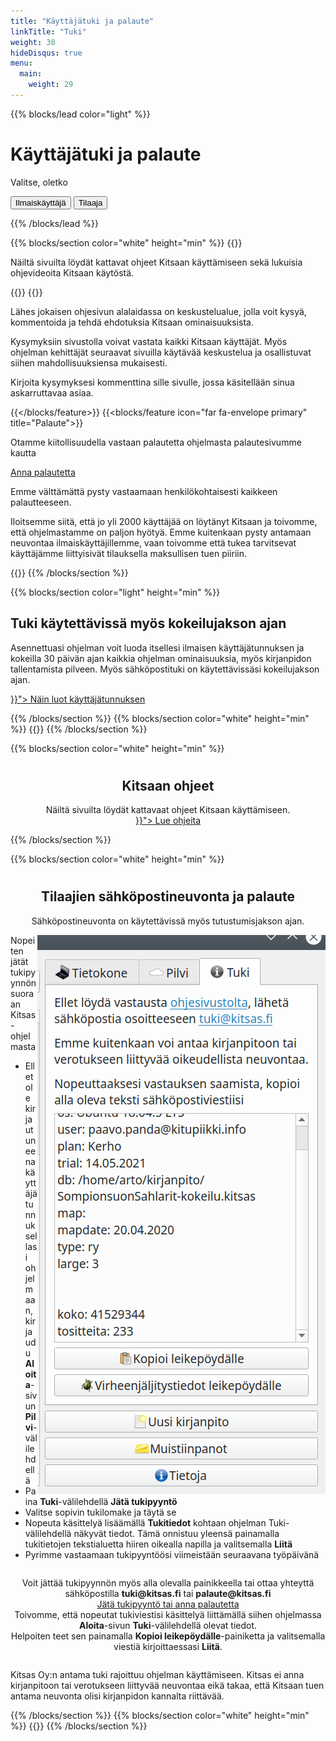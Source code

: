 ```yaml
---
title: "Käyttäjätuki ja palaute"
linkTitle: "Tuki"
weight: 30
hideDisqus: true
menu:
  main:
    weight: 29
---
```


{{% blocks/lead color="light" %}}

# Käyttäjätuki ja palaute

Valitse, oletko

<div class="tab">
  <button onclick="openTab(event,'free')">
    <i class="fab fa-creative-commons-nc-eu"></i> Ilmaiskäyttäjä</a>
  </button>
  <button onclick="openTab(event,'vip')">
    <i class="fas fa-gem"></i> Tilaaja</a>
  </button>
</div>

{{% /blocks/lead %}}

<div id="free" class="tabcontent">
{{% blocks/section color="white" height="min" %}}
{{<blocks/feature icon="fas fa-book primary" title="Kitsaan ohjeet">}}
  <p>Näiltä sivuilta löydät kattavat ohjeet Kitsaan käyttämiseen sekä lukuisia ohjevideoita Kitsaan käytöstä.</p>
{{</blocks/feature>}}    
{{<blocks/feature icon="far fa-comments primary" title="Kysy ja kommentoi">}}
  <p>Lähes jokaisen ohjesivun alalaidassa on keskustelualue, jolla voit kysyä, kommentoida ja tehdä ehdotuksia Kitsaan ominaisuuksista.</p>
  <p>Kysymyksiin sivustolla voivat vastata kaikki Kitsaan käyttäjät. Myös ohjelman kehittäjät seuraavat sivuilla käytävää keskustelua ja osallistuvat siihen mahdollisuuksiensa mukaisesti.</p>
  <p>Kirjoita kysymyksesi kommenttina sille sivulle, jossa käsitellään sinua askarruttavaa asiaa.</p>

{{</blocks/feature>}}
{{<blocks/feature icon="far fa-envelope primary" title="Palaute">}}

<p>Otamme kiitollisuudella vastaan palautetta ohjelmasta palautesivumme kautta</p>
<p><a class="btn btn-lg btn-primary" href="https://kitsas.atlassian.net/servicedesk/customer/portal/6">
Anna palautetta</a></p>

<p>Emme välttämättä pysty vastaamaan henkilökohtaisesti kaikkeen palautteeseen.</p>
<p>Iloitsemme siitä, että jo yli 2000 käyttäjää on löytänyt Kitsaan ja toivomme, että ohjelmastamme on paljon hyötyä. Emme kuitenkaan pysty antamaan neuvontaa ilmaiskäyttäjillemme, vaan toivomme että tukea tarvitsevat käyttäjämme liittyisivät tilauksella maksullisen tuen piiriin.</p>
{{</blocks/feature>}}  
{{% /blocks/section %}}

{{% blocks/section color="light" height="min" %}}

## Tuki käytettävissä myös kokeilujakson ajan

<p class="lead">Asennettuasi ohjelman voit luoda itsellesi ilmaisen käyttäjätunnuksen ja kokeilla 30 päivän ajan kaikkia ohjelman ominaisuuksia, myös kirjanpidon tallentamista pilveen. Myös sähköpostituki on käytettävissäsi kokeilujakson ajan. </p>

<div style="margin-left: auto; margin-right: auto;">
<a class="btn btn-lg btn-primary" href="{{< relref "/docs/aloittaminen/tilaus/tunnus">}}">
Näin luot käyttäjätunnuksen
</a>
</div>

{{% /blocks/section %}}
{{% blocks/section color="white" height="min" %}}
{{<uutiskirje>}}
{{% /blocks/section %}}
</div>    
<div id="vip" class="tabcontent">

{{% blocks/section color="white" height="min" %}}
<div style="width:100%">
<h1 style="text-align: center"><i class="fas fa-book primary"></i></h1>
<h2 style="text-align: center">Kitsaan ohjeet</h3>
<p class="lead" style="text-align:center">Näiltä sivuilta löydät kattavaat ohjeet Kitsaan käyttämiseen.<br>
<a class="btn btn-lg btn-primary" style="margin-top: 1em; margin-bottom: 1em;" href="{{< relref "/docs/">}}">
Lue ohjeita
</a>
</p>
</div>
{{% /blocks/section %}}


{{% blocks/section color="white" height="min" %}}
<div>
<h1 style="text-align: center"><i class="fas fa-envelope-open-text primary"></i></h1>
<h2 style="text-align: center">Tilaajien sähköpostineuvonta ja palaute</h3>
<p class="lead" style="text-align:center; margin-bottom: 1em;">Sähköpostineuvonta on käytettävissä myös tutustumisjakson ajan.</p>

<img src="/img/fi/tuki.png" style="float:right;">
<p>Nopeiten jätät tukipyynnön suoraan Kitsas-ohjelmasta
  <ul>
    <li>Ellet ole kirjautuneena käyttäjätunnuksellasi ohjelmaan, kirjaudu <b>Aloita</b>-sivun <b>Pilvi</b>-välilehdellä</b></li>
    <li>Paina <b>Tuki</b>-välilehdellä <b>Jätä tukipyyntö</b></li>
    <li>Valitse sopivin tukilomake ja täytä se</li>
    <li>Nopeuta käsittelyä lisäämällä <b>Tukitiedot</b> kohtaan ohjelman Tuki-välilehdellä näkyvät tiedot. Tämä onnistuu yleensä painamalla tukitietojen tekstialuetta hiiren oikealla napilla ja valitsemalla <b>Liitä</b>
    <li>Pyrimme vastaamaan tukipyyntöösi viimeistään seuraavana työpäivänä</li>
  </ul>
</p>

<p style="text-align: center; margin-top: 2em; padding-bottom: 1em;"> 
Voit jättää tukipyynnön myös alla olevalla painikkeella tai ottaa yhteyttä  sähköpostilla <b class="primary">tuki@kitsas.fi</b> tai <b class="primary">palaute@kitsas.fi</b></br>
<a class="btn btn-lg btn-primary" style="margin-top: 1em; margin-bottom: 1em;" href="https://kitsas.atlassian.net/servicedesk/customer/portal/5">
Jätä tukipyyntö tai anna palautetta </a><br>
Toivomme, että nopeutat tukiviestisi käsittelyä liittämällä siihen ohjelmassa <b>Aloita</b>-sivun <b>Tuki</b>-välilehdellä olevat tiedot. <br>Helpoiten teet sen painamalla <b>Kopioi leikepöydälle</b>-painiketta ja valitsemalla viestiä kirjoittaessasi <b>Liitä</b>.</p>

<p>Kitsas Oy:n antama tuki rajoittuu ohjelman käyttämiseen. Kitsas ei anna kirjanpitoon tai verotukseen liittyvää neuvontaa eikä takaa, että Kitsaan tuen antama neuvonta olisi kirjanpidon kannalta riittävää.</p>

</div>
{{% /blocks/section %}}
{{% blocks/section color="white" height="min" %}}
{{<uutiskirje>}}
{{% /blocks/section %}}
</div>


<script src="/js/tabs.js" defer></script>
